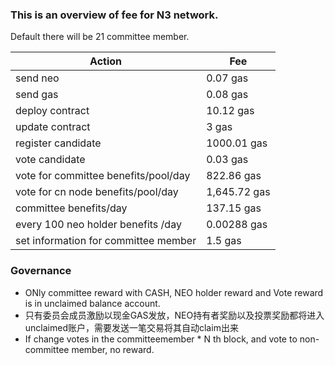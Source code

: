 ### This is an overview of fee for N3 network. 
Default there will be 21 committee member.

| Action                                                       | Fee      |
| ------------------------------------------------------------ | -------- |
| send neo                                                     | 0.07 gas    |
| send gas                                                     | 0.08 gas     |
| deploy contract                                              | 10.12 gas  |
| update contract                                              | 3 gas      |
| register candidate                                           | 1000.01 gas |
| vote candidate                                               | 0.03 gas    |
| vote for committee benefits/pool/day | 822.86 gas  |
| vote for cn node benefits/pool/day  | 1,645.72 gas |
| committee benefits/day                                       | 137.15 gas  |
| every 100 neo holder benefits /day                           | 0.00288 gas  |
| set information for committee member                         | 1.5 gas     |


### Governance

- ONly committee reward with CASH, NEO holder reward and Vote reward is in unclaimed balance account.
- 只有委员会成员激励以现金GAS发放，NEO持有者奖励以及投票奖励都将进入unclaimed账户，需要发送一笔交易将其自动claim出来
- If change votes in the committeemember * N th block, and vote to non-committee member, no reward. 



